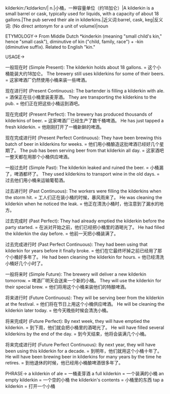 kilderkin:/ˈkɪldərkɪn/| n.|小桶，一种容量单位（约18加仑）|A kilderkin is a small barrel or cask, typically used for liquids, with a capacity of about 18 gallons.|The pub served their ale in kilderkins.|近义词:barrel, cask, keg|反义词: (No direct antonym for a unit of volume)|noun


ETYMOLOGY->
From Middle Dutch *kinderkin (meaning "small child's kin," hence "small cask"), diminutive of kin ("child, family, race") + -kin (diminutive suffix).  Related to English "kin."

USAGE->

一般现在时 (Simple Present):
The kilderkin holds about 18 gallons. = 这个小桶能装大约18加仑。
The brewery still uses kilderkins for some of their beers. = 这家啤酒厂仍然使用小桶来装一些啤酒。

现在进行时 (Present Continuous):
The bartender is filling a kilderkin with ale. = 酒保正在往小桶里装麦芽酒。
They are transporting the kilderkins to the pub. = 他们正在把这些小桶运到酒吧。

现在完成时 (Present Perfect):
The brewery has produced thousands of kilderkins of beer. = 这家啤酒厂已经生产了数千桶啤酒。
He has just tapped a fresh kilderkin. = 他刚刚打开了一桶新鲜的啤酒。


现在完成进行时 (Present Perfect Continuous):
They have been brewing this batch of beer in kilderkins for weeks. = 他们用小桶酿造这批啤酒已经好几个星期了。
The pub has been serving beer from that kilderkin all day. = 这家酒吧一整天都在用那个小桶供应啤酒。

一般过去时 (Simple Past):
The kilderkin leaked and ruined the beer. = 小桶漏了，啤酒都坏了。
They used kilderkins to transport wine in the old days. = 过去他们用小桶来运输葡萄酒。

过去进行时 (Past Continuous):
The workers were filling the kilderkins when the storm hit. = 工人们正在装小桶的时候，暴风雨来了。
He was cleaning the kilderkin when he noticed the leak. = 他正在清洗小桶时，他注意到了漏水的地方。

过去完成时 (Past Perfect):
They had already emptied the kilderkin before the party started. = 在派对开始之前，他们已经把小桶里的酒喝光了。
He had filled the kilderkin the day before. = 他前一天把小桶装满了。


过去完成进行时 (Past Perfect Continuous):
They had been using that kilderkin for years before it finally broke. = 他们在它最终坏掉之前已经用了那个小桶好多年了。
He had been cleaning the kilderkin for hours. = 他已经清洗小桶好几个小时了。


一般将来时 (Simple Future):
The brewery will deliver a new kilderkin tomorrow. = 啤酒厂明天会送来一个新的小桶。
They will use the kilderkin for their special brew. = 他们将用这个小桶来装他们的特酿啤酒。


将来进行时 (Future Continuous):
They will be serving beer from the kilderkin at the festival. = 他们将在节日上用这个小桶供应啤酒。
He will be cleaning the kilderkin later today. = 他今天晚些时候会清洗小桶。

将来完成时 (Future Perfect):
By next week, they will have emptied the kilderkin. = 到下周，他们就会把小桶里的酒喝光了。
He will have filled several kilderkins by the end of the day. = 到今天结束，他将会装满几个小桶。


将来完成进行时 (Future Perfect Continuous):
By next year, they will have been using this kilderkin for a decade. = 到明年，他们就用这个小桶十年了。
He will have been brewing beer in kilderkins for many years by the time he retires. = 到他退休的时候，他已经用小桶酿啤酒很多年了。

PHRASE->
a kilderkin of ale = 一桶麦芽酒
a full kilderkin = 一个装满的小桶
an empty kilderkin = 一个空的小桶
the kilderkin's contents = 小桶里的东西
tap a kilderkin = 打开一个小桶
